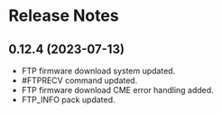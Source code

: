 # Release Notes

## 0.12.4 (2023-07-13)

* FTP firmware download system updated. 
* #FTPRECV command updated.
* FTP firmware download CME error handling added.
* FTP_INFO pack updated.